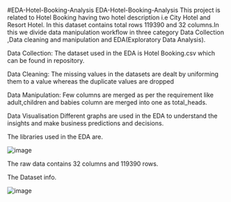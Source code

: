 #EDA-Hotel-Booking-Analysis
EDA-Hotel-Booking-Analysis
This project is related to Hotel Booking having two hotel description i.e City Hotel and Resort Hotel. In this dataset contains total rows 119390 and 32 columns.In this we divide data manipulation workflow in three category Data Collection ,Data cleaning and manipulation and EDA(Exploratory Data Analysis).

Data Collection:
The dataset used in the EDA is Hotel Booking.csv which can be found in repository.

Data Cleaning:
The missing values in the datasets are dealt by uniforming them to a value whereas the duplicate values are dropped

Data Manipulation:
Few columns are merged as per the requirement like adult,children and babies column are merged into one as total_heads.

Data Visualisation
Different graphs are used in the EDA to understand the insights and make business predictions and decisions.

The libraries used in the EDA are.

![image](https://user-images.githubusercontent.com/101591950/216896391-4da9792a-a61d-4ded-a3fd-591ebeb4f4af.png)

The raw data contains 32 columns and 119390 rows.

The Dataset info.

![image](https://user-images.githubusercontent.com/101591950/216896361-09f48ab5-bfff-4a13-80c3-c99632bfccb3.png)
